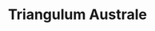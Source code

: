 ---
cc-type: constellation
title: "Triangulum Australe"
hashtag: triangulum-australe
borders:
  - Apus
  - Ara
  - Circinus
  - Norma
opposite:
  - Triangulum
subdivision-of:
  - southern celestial hemisphere
tags:
  - Triangle
  - Constellation
---